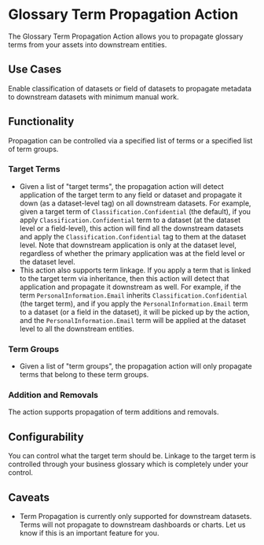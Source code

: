 # Glossary Term Propagation Action

The Glossary Term Propagation Action allows you to propagate glossary terms from your assets into downstream entities. 

## Use Cases

Enable classification of datasets or field of datasets to propagate metadata to downstream datasets with minimum manual work.

## Functionality

Propagation can be controlled via a specified list of terms or a specified list of term groups.

### Target Terms

- Given a list of "target terms", the propagation action will detect application of the target term to any field or dataset and propagate it down (as a dataset-level tag) on all downstream datasets. For example, given a target term of `Classification.Confidential` (the default), if you apply `Classification.Confidential` term to a dataset (at the dataset level or a field-level), this action will find all the downstream datasets and apply the `Classification.Confidential` tag to them at the dataset level. Note that downstream application is only at the dataset level, regardless of whether the primary application was at the field level or the dataset level. 
- This action also supports term linkage. If you apply a term that is linked to the target term via inheritance, then this action will detect that application and propagate it downstream as well. For example, if the term `PersonalInformation.Email` inherits `Classification.Confidential` (the target term), and if you apply the `PersonalInformation.Email` term to a dataset (or a field in the dataset), it will be picked up by the action, and the `PersonalInformation.Email` term will be applied at the dataset level to all the downstream entities.

### Term Groups

- Given a list of "term groups", the propagation action will only propagate terms that belong to these term groups.

### Addition and Removals

The action supports propagation of term additions and removals.

## Configurability

You can control what the target term should be. Linkage to the target term is controlled through your business glossary which is completely under your control.

## Caveats

- Term Propagation is currently only supported for downstream datasets. Terms will not propagate to downstream dashboards or charts. Let us know if this is an important feature for you.